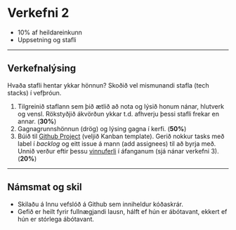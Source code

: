# Verkefni 2
- 10% af heildareinkunn
- Uppsetning og stafli
  
---

## Verkefnalýsing
Hvaða stafli hentar ykkar hönnun? Skoðið vel mismunandi stafla (tech stacks) í vefþróun. 

1. Tilgreinið staflann sem þið ætlið að nota og lýsið honum nánar, hlutverk og vensl. Rökstyðjið ákvörðun ykkar t.d. afhverju þessi stafli frekar en annar. (**30%**)
1. Gagnagrunnshönnun (drög) og lýsing gagna í kerfi. (**50%**)
1. Búið til [Github Project](https://github.com/features/issues) (veljið Kanban template). Gerið nokkur tasks með label í _backlog_ og eitt issue á mann (add assignees) til að byrja með. Unnið verður eftir þessu [vinnuferli](https://github.com/GunnarThorunnarson/CodeVoyagers/tree/develop/Guides/Workflow%20Long#git-step-by-step-instructions) í áfanganum (sjá nánar verkefni 3). (**20%**)

---

## Námsmat og skil
- Skilaðu á Innu vefslóð á Github sem inniheldur kóðaskrár.
- Gefið er heilt fyrir fullnægjandi lausn, hálft ef hún er ábótavant, ekkert ef hún er stórlega ábótavant. 
